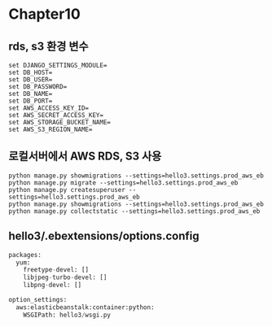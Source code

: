 # Chapter10

rds, s3 환경 변수
---
~~~
set DJANGO_SETTINGS_MODULE=
set DB_HOST=
set DB_USER=
set DB_PASSWORD=
set DB_NAME=
set DB_PORT=
set AWS_ACCESS_KEY_ID=
set AWS_SECRET_ACCESS_KEY=
set AWS_STORAGE_BUCKET_NAME=
set AWS_S3_REGION_NAME=
~~~

로컬서버에서 AWS RDS, S3 사용
---
~~~
python manage.py showmigrations --settings=hello3.settings.prod_aws_eb
python manage.py migrate --settings=hello3.settings.prod_aws_eb
python manage.py createsuperuser --settings=hello3.settings.prod_aws_eb
python manage.py showmigrations --settings=hello3.settings.prod_aws_eb
python manage.py collectstatic --settings=hello3.settings.prod_aws_eb
~~~

hello3/.ebextensions/options.config
---
~~~python
packages:
  yum:
    freetype-devel: []
    libjpeg-turbo-devel: []
    libpng-devel: []

option_settings:
  aws:elasticbeanstalk:container:python:
    WSGIPath: hello3/wsgi.py
~~~


